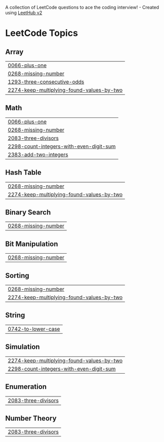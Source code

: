 A collection of LeetCode questions to ace the coding interview! - Created using [LeetHub v2](https://github.com/arunbhardwaj/LeetHub-2.0)
<!---LeetCode Topics Start-->
# LeetCode Topics
## Array
|  |
| ------- |
| [0066-plus-one](https://github.com/muhammedfarseent/Leetcode/tree/master/0066-plus-one) |
| [0268-missing-number](https://github.com/muhammedfarseent/Leetcode/tree/master/0268-missing-number) |
| [1293-three-consecutive-odds](https://github.com/muhammedfarseent/Leetcode/tree/master/1293-three-consecutive-odds) |
| [2274-keep-multiplying-found-values-by-two](https://github.com/muhammedfarseent/Leetcode/tree/master/2274-keep-multiplying-found-values-by-two) |
## Math
|  |
| ------- |
| [0066-plus-one](https://github.com/muhammedfarseent/Leetcode/tree/master/0066-plus-one) |
| [0268-missing-number](https://github.com/muhammedfarseent/Leetcode/tree/master/0268-missing-number) |
| [2083-three-divisors](https://github.com/muhammedfarseent/Leetcode/tree/master/2083-three-divisors) |
| [2298-count-integers-with-even-digit-sum](https://github.com/muhammedfarseent/Leetcode/tree/master/2298-count-integers-with-even-digit-sum) |
| [2383-add-two-integers](https://github.com/muhammedfarseent/Leetcode/tree/master/2383-add-two-integers) |
## Hash Table
|  |
| ------- |
| [0268-missing-number](https://github.com/muhammedfarseent/Leetcode/tree/master/0268-missing-number) |
| [2274-keep-multiplying-found-values-by-two](https://github.com/muhammedfarseent/Leetcode/tree/master/2274-keep-multiplying-found-values-by-two) |
## Binary Search
|  |
| ------- |
| [0268-missing-number](https://github.com/muhammedfarseent/Leetcode/tree/master/0268-missing-number) |
## Bit Manipulation
|  |
| ------- |
| [0268-missing-number](https://github.com/muhammedfarseent/Leetcode/tree/master/0268-missing-number) |
## Sorting
|  |
| ------- |
| [0268-missing-number](https://github.com/muhammedfarseent/Leetcode/tree/master/0268-missing-number) |
| [2274-keep-multiplying-found-values-by-two](https://github.com/muhammedfarseent/Leetcode/tree/master/2274-keep-multiplying-found-values-by-two) |
## String
|  |
| ------- |
| [0742-to-lower-case](https://github.com/muhammedfarseent/Leetcode/tree/master/0742-to-lower-case) |
## Simulation
|  |
| ------- |
| [2274-keep-multiplying-found-values-by-two](https://github.com/muhammedfarseent/Leetcode/tree/master/2274-keep-multiplying-found-values-by-two) |
| [2298-count-integers-with-even-digit-sum](https://github.com/muhammedfarseent/Leetcode/tree/master/2298-count-integers-with-even-digit-sum) |
## Enumeration
|  |
| ------- |
| [2083-three-divisors](https://github.com/muhammedfarseent/Leetcode/tree/master/2083-three-divisors) |
## Number Theory
|  |
| ------- |
| [2083-three-divisors](https://github.com/muhammedfarseent/Leetcode/tree/master/2083-three-divisors) |
<!---LeetCode Topics End-->